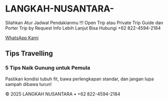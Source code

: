 # LANGKAH-NUSANTARA-
Silahkan Atur Jadwal Pendakianmu !!!  Open Trip atau Private Trip  Guide dan Porter  Trip by Request  Info Lebih Lanjut Bisa Hubungi  +62 822-4594-2184
         
 <a href="https://wa.me/6282245942184" class="wa-button">WhatsApp Kami</a>
  </nav>


  <section id="artikel">
    <h2>Tips Travelling</h2>
    <article>
      <h3>5 Tips Naik Gunung untuk Pemula</h3>
      <p>Pastikan kondisi tubuh fit, bawa perlengkapan standar, dan jangan lupa sampah dibawa turun!</p>
    </article>
  </section>

  <footer>
    <p>&copy; 2025 LANGKAH NUSANTARA • +62 822-4594-2184</p>
  </footer>
</body>
</html>

